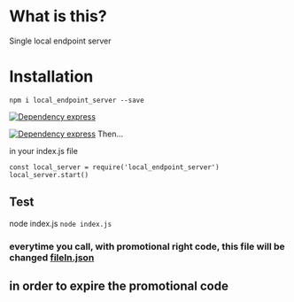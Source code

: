 # What is this?

Single local endpoint server

# Installation

`npm i local_endpoint_server --save`

[![Dependency express](https://gist.githubusercontent.com/Allanksr/25c35fbe9e8019a5ab63092b0ad374e5/raw/c353a2ab5e4b1e4ab105acfeedce1cab8d94bc3a/express.svg)](https://www.npmjs.com/package/express)

[![Dependency express](https://gist.githubusercontent.com/Allanksr/25c35fbe9e8019a5ab63092b0ad374e5/raw/c353a2ab5e4b1e4ab105acfeedce1cab8d94bc3a/express.svg)](https://www.npmjs.com/package/express)
Then...

in your index.js file
```
const local_server = require('local_endpoint_server')
local_server.start()
```

## Test
node index.js
`node index.js`

### everytime you call, with promotional right code, this file will be changed [fileIn.json](https://github.com/Allanksr/Local-Endpoint_server/blob/main/input/fileIn.json)
## in order to expire the promotional code
